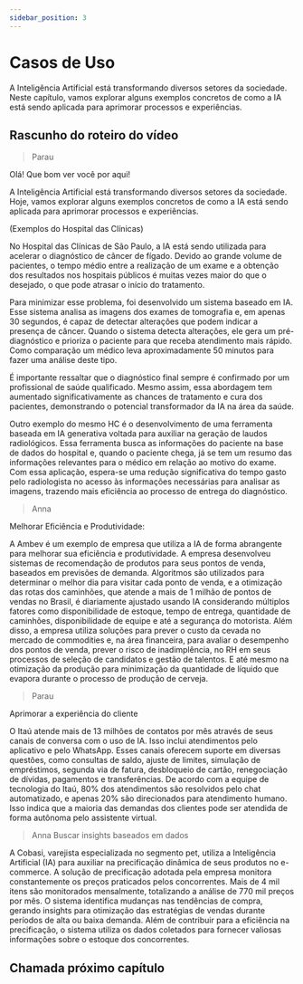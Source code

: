 ```yaml
---
sidebar_position: 3
---
```


# Casos de Uso
A Inteligência Artificial está transformando diversos setores da sociedade. Neste capítulo, vamos explorar alguns exemplos concretos de como a IA está sendo aplicada para aprimorar processos e experiências.

## Rascunho do roteiro do vídeo
>Parau

Olá! Que bom ver você por aqui!

A Inteligência Artificial está transformando diversos setores da sociedade. Hoje, vamos explorar alguns exemplos concretos de como a IA está sendo aplicada para aprimorar processos e experiências.

(Exemplos do Hospital das Clínicas)

No Hospital das Clínicas de São Paulo, a IA está sendo utilizada para acelerar o diagnóstico de câncer de fígado. Devido ao grande volume de pacientes, o tempo médio entre a realização de um exame e a obtenção dos resultados nos hospitais públicos é muitas vezes maior do que o desejado, o que pode atrasar o início do tratamento.

Para minimizar esse problema, foi desenvolvido um sistema baseado em IA. Esse sistema analisa as imagens dos exames de tomografia e, em apenas 30 segundos, é capaz de detectar alterações que podem indicar a presença de câncer. Quando o sistema detecta alterações, ele gera um pré-diagnóstico e prioriza o paciente para que receba atendimento mais rápido. Como comparação um médico leva aproximadamente 50 minutos para fazer uma análise deste tipo.

É importante ressaltar que o diagnóstico final sempre é confirmado por um profissional de saúde qualificado. Mesmo assim, essa abordagem tem aumentado significativamente as chances de tratamento e cura dos pacientes, demonstrando o potencial transformador da IA na área da saúde.

Outro exemplo do mesmo HC é o desenvolvimento de uma ferramenta baseada em IA generativa voltada para auxiliar na geração de laudos radiológicos. Essa ferramenta busca as informações do paciente na base de dados do hospital e, quando o paciente chega, já se tem um resumo das informações relevantes para o médico em relação ao motivo do exame. Com essa aplicação, espera-se uma redução significativa do tempo gasto pelo radiologista no acesso às informações necessárias para analisar as imagens, trazendo mais eficiência ao processo de entrega do diagnóstico.

>Anna

Melhorar Eficiência e Produtividade:

A Ambev é um exemplo de empresa que utiliza a IA de forma abrangente para melhorar sua eficiência e produtividade. A empresa desenvolveu sistemas de recomendação de produtos para seus pontos de venda, baseados em previsões de demanda. Algoritmos são utilizados para determinar o melhor dia para visitar cada ponto de venda, e a otimização das rotas dos caminhões, que atende a mais de 1 milhão de pontos de vendas no Brasil, é diariamente ajustado usando IA considerando múltiplos fatores como disponibilidade de estoque, tempo de entrega, quantidade de caminhões, disponibilidade de equipe e até a segurança do motorista. Além disso, a empresa utiliza soluções para prever o custo da cevada no mercado de commodities e, na área financeira, para avaliar o desempenho dos pontos de venda, prever o risco de inadimplência, no RH em seus processos de seleção de candidatos e gestão de talentos. E até mesmo na otimização da produção para minimização da quantidade de líquido que evapora durante o processo de produção de cerveja.

>Parau

Aprimorar a experiência do cliente

O Itaú atende mais de 13 milhões de contatos por mês através de seus canais de conversa com o uso de IA. Isso inclui atendimentos pelo aplicativo e pelo WhatsApp. Esses canais oferecem suporte em diversas questões, como consultas de saldo, ajuste de limites, simulação de empréstimos, segunda via de fatura, desbloqueio de cartão, renegociação de dívidas, pagamentos e transferências. De acordo com a equipe de tecnologia do Itaú, 80% dos atendimentos são resolvidos pelo chat automatizado, e apenas 20% são direcionados para atendimento humano. Isso indica que a maioria das demandas dos clientes pode ser atendida de forma autônoma pelo assistente virtual.

>Anna
Buscar insights baseados em dados

A Cobasi, varejista especializada no segmento pet, utiliza a Inteligência Artificial (IA) para auxiliar na precificação dinâmica de seus produtos no e-commerce. A solução de precificação adotada pela empresa monitora constantemente os preços praticados pelos concorrentes. Mais de 4 mil itens são monitorados mensalmente, totalizando a análise de 770 mil preços por mês. O sistema identifica mudanças nas tendências de compra, gerando insights para otimização das estratégias de vendas durante períodos de alta ou baixa demanda. Além de contribuir para a eficiência na precificação, o sistema utiliza os dados coletados para fornecer valiosas informações sobre o estoque dos concorrentes.


## Chamada próximo capítulo
